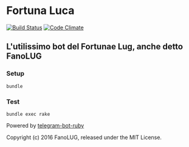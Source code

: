 # Fortuna Luca

[![Build Status](https://travis-ci.org/fanolug/fortuna_luca.svg?branch=master)](https://travis-ci.org/fanolug/fortuna_luca)
[![Code Climate](https://codeclimate.com/github/fanolug/fortuna_luca/badges/gpa.svg)](https://codeclimate.com/github/fanolug/fortuna_luca)
## L'utilissimo bot del Fortunae Lug, anche detto FanoLUG

### Setup

    bundle

### Test

    bundle exec rake


Powered by [telegram-bot-ruby](https://github.com/atipugin/telegram-bot-ruby)

Copyright (c) 2016 FanoLUG, released under the MIT License.
